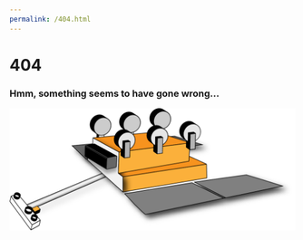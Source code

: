 ```yaml
---
permalink: /404.html
---
```


<h1>404</h1>
<h3>Hmm, something seems to have gone wrong...</h3>

![oops](/oops.png)
